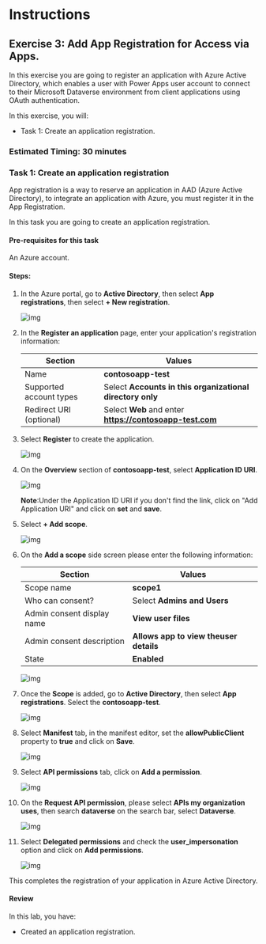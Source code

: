# Instructions

## Exercise 3: Add App Registration for Access via Apps.

In this exercise you are going to register an application with Azure Active Directory, which enables a user with Power Apps user account to connect to their Microsoft Dataverse environment from client applications using OAuth authentication.

In this exercise, you will:

+ Task 1: Create an application registration.

### Estimated Timing: 30 minutes

### Task 1: Create an application registration

App registration is a way to reserve an application in AAD (Azure Active Directory), to integrate an application with Azure, you must register it in the App Registration.

In this task you are going to create an application registration.

#### Pre-requisites for this task

An Azure account.

#### Steps:

1. In the Azure portal, go to **Active Directory**, then select **App registrations**, then select **+ New registration**.

    ![img](../media/appr1.png)

2. In the **Register an application** page, enter your application's registration information:

    | Section | Values |
    | ------- | ------ |
    | Name | **contosoapp-test** |
    | Supported account types | Select **Accounts in this organizational directory only** |
    | Redirect URI (optional) | Select **Web** and enter **https://contosoapp-test.com** |
    
3. Select **Register** to create the application. 

    ![img](../media/appr2.png)
    
4. On the **Overview** section of **contosoapp-test**, select **Application ID URI**.

    ![img](../media/appr3.png)
    
    **Note**:Under the Application ID URI if you don't find the link, click on "Add Application URI" and click on **set** and **save**. 

5. Select **+ Add scope**.

    ![img](../media/appr4.png)

6. On the **Add a scope** side screen please enter the following information:
  
    | Section | Values |
    | ------- | ------ |
    | Scope name | **scope1** |
    | Who can consent? | Select **Admins and Users** |
    | Admin consent display name | **View user files** |
    | Admin consent description | **Allows app to view theuser details** |
    | State | **Enabled** |
   
    ![img](../media/appr5.png)

7. Once the **Scope** is added, go to **Active Directory**, then select **App registrations**. Select the **contosoapp-test**.

    ![img](../media/appr6.png)

9. Select **Manifest** tab, in the manifest editor, set the **allowPublicClient** property to **true** and click on **Save**.

    ![img](../media/appr7.png)

10. Select **API permissions** tab, click on **Add a permission**.

    ![img](../media/appr8.png)

11. On the **Request API permission**, please select **APIs my organization uses**, then search **dataverse** on the search bar, select **Dataverse**.

    ![img](../media/appr9.png)

12. Select **Delegated permissions** and check the **user_impersonation** option and click on **Add permissions**.

    ![img](../media/appr10.png)

This completes the registration of your application in Azure Active Directory.

#### Review

In this lab, you have:

- Created an application registration.














